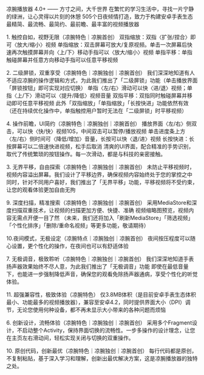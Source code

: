 凉腕播放器 4.0+ —— 方寸之间，大千世界
在繁忙的学习生活中，寻找一片宁静的绿洲，让心灵得以片刻的休憩
505个日夜倾情打造，致力于构建安卓手表生态最精简、最流畅、最简约、最前瞻、最丰富的视频播放器

1. 触控自如，视野无限（凉腕特色｜凉腕首创）
双指缩放：双指〈扩张/捏合〉即可〈放大/缩小〉视频
单指缩放：双击屏幕可放大/复原视频。单击一次屏幕后快速再次触摸屏幕并向〈上/下〉移动手指可以〈放大/缩小〉视频
单指平移：单指触碰屏幕并任意方向移动手指可以任意平移视频

2. 二级屏锁，双重享受（凉腕特色｜凉腕独创｜凉腕首创）
我们深深地知道有人不适应凉腕的操作逻辑和方式，为此我们推出了「二级屏锁」功能（单击播放界面「屏锁按钮」即可实现对应切换）
单指〈左/右〉滑动可以快〈进/退〉视频；单指〈上/下〉滑动可以〈提升/降低〉视频音量
双指平移：双指同时触碰屏幕并移动即可任意平移视频
此外「双指缩放」「单指缩放」「长按快进」功能依然有效（还在持续优化操作中，单指触控用户暂时无法在「二级屏锁」时平移视频）

4. 操作前瞻，UI简约（凉腕特色｜凉腕独创｜凉腕首创）
播放界面〈左/右〉侧双击，可以快〈快/快〉视频10S，中间双击可以暂停/播放视频
单击进度条上方〈左/右〉侧时间可〈降低/增加〉音量，长按可以快〈退/进〉视频
长按快进：长按屏幕可以二倍速快进视频，松手后取消
清爽的UI界面，配合精准的手势识别，取代了传统繁琐的按钮操作。每一次滑动，都是与科技的亲密接触。

3. 无界平移，自由探索（凉腕特色｜凉腕独创｜凉腕首创）
未防止平移视频时，视频内容溢出屏幕。我们设计了平移边界，确保视频内容始终处于您的掌控之中
同时，针对不同用户喜好，我们推出了「无界平移」功能，平移视频将不受约束，让您的观看体验更加自由无拘

9. 深度扫描，精准搜索（凉腕特色｜凉腕独创｜凉腕首创）
采用MediaStore和深度扫描双重技术，让视频的扫描更加方便、快捷、准确
视频缩略图预览，视频内容无需点开便一目了然
（未来，我们还将加入「刷新MediaStore」「筛选视频」「个性化排序」「删除/重命名视频」等更多功能，敬请期待）

10.夜间模式，无极设定（凉腕特点｜凉腕独创｜凉腕首创）
夜间按压程度可以随心设置，更个性化的操作，在夜间也可以有舒适体验

7. 无极调音，极致聆听（凉腕特色｜凉腕独创｜凉腕首创）
我们深深地知道手表扬声器效果始终不尽人意，为此我们推出了「无极调音」功能
即使在最低音量下，也能进一步强制降低声音，确保您的观看免除扬声器通病，享受个性化的听觉体验。

11. 超强兼容性，极致体验（凉腕特色）
仅3.8MB体积（是目前安卓手表生态体积最小、功能最多的视频播放器），兼容至安卓4.2，同时提供界面大小（DPI）调节，无论您使用何种设备，都不再未显示大小带来的各种问题而烦恼

6. 创新设计，流畅体验（凉腕特色｜凉腕独创｜凉腕首创）
采用多个Fragment设计，不启动整个Activity，保持界面切换的流畅性。一步多操作的设计理念，让您在主页左右滑动间，轻松实现关闭与切换的双重操作。

10. 原创代码，创新最优（凉腕特色｜凉腕独创｜凉腕首创）
每行代码都是原创，不复制粘贴，基于深入学习和理解，创新出最优解决方案，这是凉腕播放器的独特之处。

